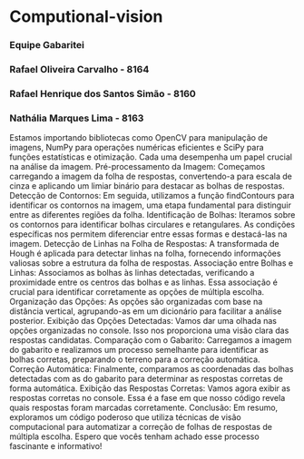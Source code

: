 # Computional-vision 
### Equipe Gabaritei
### Rafael Oliveira Carvalho - 8164
### Rafael Henrique dos Santos Simão - 8160
### Nathália Marques Lima - 8163

Estamos importando bibliotecas como OpenCV para manipulação de imagens, NumPy para operações numéricas eficientes e SciPy para funções estatísticas e otimização. Cada uma desempenha um papel crucial na análise da imagem.
Pré-processamento da Imagem: Começamos carregando a imagem da folha de respostas, convertendo-a para escala de cinza e aplicando um limiar binário para destacar as bolhas de respostas.
Detecção de Contornos: Em seguida, utilizamos a função findContours para identificar os contornos na imagem, uma etapa fundamental para distinguir entre as diferentes regiões da folha.
Identificação de Bolhas: Iteramos sobre os contornos para identificar bolhas circulares e retangulares. As condições específicas nos permitem diferenciar entre essas formas e destacá-las na imagem.
Detecção de Linhas na Folha de Respostas: A transformada de Hough é aplicada para detectar linhas na folha, fornecendo informações valiosas sobre a estrutura da folha de respostas.
Associação entre Bolhas e Linhas: Associamos as bolhas às linhas detectadas, verificando a proximidade entre os centros das bolhas e as linhas. Essa associação é crucial para identificar corretamente as opções de múltipla escolha.
Organização das Opções: As opções são organizadas com base na distância vertical, agrupando-as em um dicionário para facilitar a análise posterior.
Exibição das Opções Detectadas: Vamos dar uma olhada nas opções organizadas no console. Isso nos proporciona uma visão clara das respostas candidatas.
Comparação com o Gabarito: Carregamos a imagem do gabarito e realizamos um processo semelhante para identificar as bolhas corretas, preparando o terreno para a correção automática.
Correção Automática: Finalmente, comparamos as coordenadas das bolhas detectadas com as do gabarito para determinar as respostas corretas de forma automática.
Exibição das Respostas Corretas: Vamos agora exibir as respostas corretas no console. Essa é a fase em que nosso código revela quais respostas foram marcadas corretamente.
Conclusão: Em resumo, exploramos um código poderoso que utiliza técnicas de visão computacional para automatizar a correção de folhas de respostas de múltipla escolha. Espero que vocês tenham achado esse processo fascinante e informativo!
